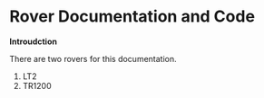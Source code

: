 # Rover Documentation and Code

**Introudction**

There are two rovers for this documentation.
1. LT2
2. TR1200
